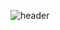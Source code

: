 ![header](https://capsule-render.vercel.app/api?type=waving&color=gradient&customColorList=24&height=300&section=header&text=yakcom&fontSize=90&fontAlignY=40&animation=fadeIn&desc=Ilya%20Miller)


